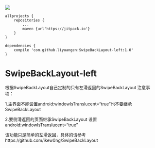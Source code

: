 [![](https://jitpack.io/v/liyuangen/SwipeBackLayout-left.svg)](https://jitpack.io/#liyuangen/SwipeBackLayout-left)

```
allprojects {
	repositories {
		...
		maven {url'https://jitpack.io'}
	}
}
```
	
```
dependencies {
	compile 'com.github.liyuangen:SwipeBackLayout-left:1.0'
}
```


# SwipeBackLayout-left
根据SwipeBackLayout自己定制的只有左滑返回的SwipeBackLayout
注意事项：

1.主界面不能设置android:windowIsTranslucent=“true”也不要继承SwipeBackLayout

2.要侧滑返回的页面继承SwipeBackLayout 设置android:windowIsTranslucent=“true”

该功能只是简单的左滑返回，具体的请参考https://github.com/ikew0ng/SwipeBackLayout
